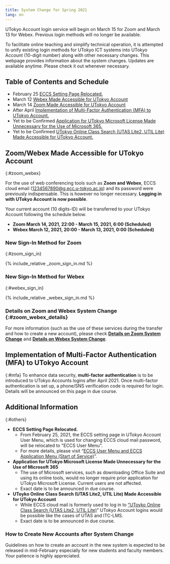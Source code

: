 ```yaml
---
title: System Change for Spring 2021 
lang: en
---
```


<div class="important-box">UTokyo Account login service will begin on March 15 for Zoom and March 13 for Webex. Previous login methods will no longer be available.</div>

To facilitate online teaching and simplify technical operation, it is attempted to unify existing  login methods for UTokyo ICT systems into UTokyo Account (10-digit number) along with other necessary changes.
This webpage provides information about the system changes. Updates are available anytime. Please check it out whenever necessary.

## Table of Contents and Schedule

- February 25 [ECCS Setting Page Relocated.](#eccs)
- March 12 [Webex Made Accessible for UTokyo Account](#zoom_webex)
- March 14 [Zoom Made Accessible for UTokyo Account](#zoom_webex)
- After April [Implementation of Multi-Factor Authentication (MFA) to UTokyo Account.](#mfa)
- Yet to be Confirmed [ Application for UTokyo Microsoft License Made Unnecessary for the Use of Microsoft 365.](#microsoft)
- Yet to be Confirmed [UTokyo Online Class Search (UTAS Lite2, UTIL Lite) Made Accessible for UTokyo Account.](#lite)

## Zoom/Webex Made Accessible for UTokyo Account
{:#zoom_webex}

For the use of web conferencing tools such as **Zoom and Webex**, ECCS cloud email (1234567890@g.ecc.u-tokyo.ac.jp) and its password were previously indispensable. This is however no longer necessary. **Logging in with UTokyo Account is now possible**.

Your current account (10 digits-ID) will be transferred to your UTokyo Account following the schedule below.

- **Zoom March 14, 2021, 22:00 - March 15, 2021, 6:00 (Scheduled)**
- **Webex March 12, 2021, 20:00 - March 13, 2021, 0:00 (Scheduled)**

### New Sign-In Method for Zoom
{:#zoom_sign_in}

{% include_relative _zoom_sign_in.md %}

### New Sign-In Method for Webex
{:#webex_sign_in}

{% include_relative _webex_sign_in.md %}

### Details on Zoom and Webex System Change {:#zoom_webex_details}

For more information (such as the use of these services during the transfer and how to create a new account), please check **[Details on Zoom System Change](zoom)** and **[Details on Webex System Change](webex)**.


## Implementation of Multi-Factor Authentication (MFA) to UTokyo Account
{:#mfa}
To enhance data security, **multi-factor authentication** is to be introduced to UTokyo Accounts logins after April 2021. Once multi-factor authentication is set up,  a phone/SNS verification code is required for login. Details will be announced on this page in due course.

## Additional Information
{:#others}
- <span id="eccs">**ECCS Setting Page Relocated.**</span>
    - From February 25, 2021, the ECCS setting page in UTokyo Account User Menu, which is used for changing ECCS cloud mail password, will be relocated to "ECCS User Menu".
    - For more details, please visit “[ECCS User Menu and ECCS Application Menu (Start of Service)](https://www.ecc.u-tokyo.ac.jp/en/announcement/2021/02/15_3260.html)”.
- <span id="microsoft">**Application for UTokyo Microsoft License Made Unnecessary for the Use of Microsoft 365**</span>
    - The use of Microsoft services, such as downloading Office Suite and using its online tools, would no longer require prior application for UTokyo Microsoft License. Current users are not affected.
    - Exact date is to be announced in due course.
- <span id="lite">**UToyko Online Class Search (UTAS Lite2, UTIL Lite) Made Accessible for UTokyo Account**</span>
    - While ECCS cloud mail is formerly used to log in to [“UToyko Online Class Search (UTAS Lite2, UTIL Lite)](https://utelecon-directory.adm.u-tokyo.ac.jp/en/)” UTokyo Account logins would be possible like the cases of UTAS and ITC-LMS.
    - Exact date is to be announced in due course.  
    
### How to Create New Accounts after System Change
Guidelines on how to create an account in the new system is expected to be released in mid-February especially for new students and faculty members. Your patience is highly appreciated.
